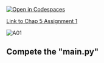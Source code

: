 [![Open in Codespaces](https://classroom.github.com/assets/launch-codespace-2972f46106e565e64193e422d61a12cf1da4916b45550586e14ef0a7c637dd04.svg)](https://classroom.github.com/open-in-codespaces?assignment_repo_id=15332110)

[Link to Chap 5 Assignment 1](https://docs.google.com/presentation/d/1r3h2R9JwK9HK_U2Ia-zncL0BSjHV6Giu6ugNJ6yZpgc/edit#slide=id.g1219ddca117_0_6)

![A01](https://nimbus-screenshots.s3.amazonaws.com/s/9528d8bafeb76b1a69607213a629242c.png)

## Compete the "main.py"


